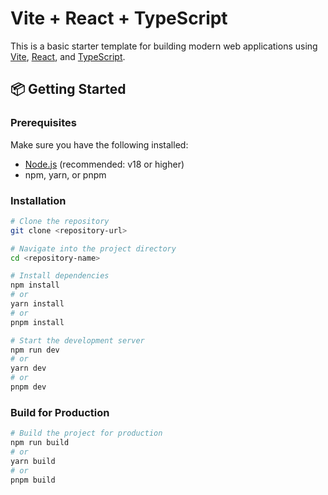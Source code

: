 # Vite + React + TypeScript

This is a basic starter template for building modern web applications using [Vite](https://vitejs.dev/), [React](https://reactjs.org/), and [TypeScript](https://www.typescriptlang.org/).

## 📦 Getting Started

### Prerequisites

Make sure you have the following installed:

- [Node.js](https://nodejs.org/) (recommended: v18 or higher)
- npm, yarn, or pnpm

### Installation

```bash
# Clone the repository
git clone <repository-url>

# Navigate into the project directory
cd <repository-name>

# Install dependencies
npm install
# or
yarn install
# or
pnpm install

# Start the development server
npm run dev
# or
yarn dev
# or  
pnpm dev
```
### Build for Production
```bash
# Build the project for production
npm run build
# or
yarn build
# or
pnpm build
```
